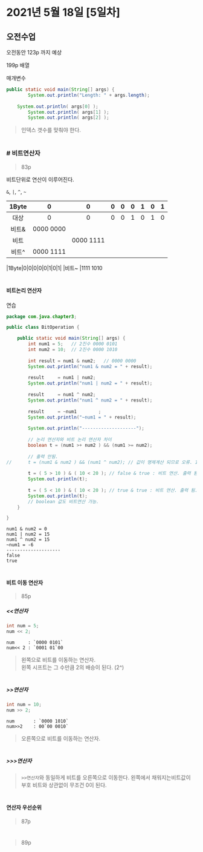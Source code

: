 # 2021년 5월 18일 [5일차]

## 오전수업

오전동안 123p 까지 예상

199p 배열

매개변수

```java
public static void main(String[] args) {
		System.out.println("Length: " + args.length);
  
    System.out.println( args[0] );
		System.out.println( args[1] );
		System.out.println( args[2] );
```  
> 인덱스 갯수를 맞춰야 한다.

#

### # 비트연산자

> 83p

비트단위로 연산이 이루어진다.

`&`, `|`, `^`, `~`

|1Byte|0|0|0|0|0|1|0|1|
|:---:|:--:|:--:|:--:|:--:|:--:|:--:|:--:|:--:|
|대상|0|0|0|0|1|0|1|0|
|비트& |0000 0000
|비트| |0000 1111
|비트^ |0000 1111

|1Byte|0|0|0|0|0|1|0|1|
|비트~ |1111 1010

#

#### 비트논리 연산자

연습

```java
package com.java.chapter3;

public class BitOperation {

	public static void main(String[] args) {
		int num1 = 5;	// 2진수 0000 0101
		int num2 = 10;	// 2진수 0000 1010
		
		int result = num1 & num2;	// 0000 0000
		System.out.println("num1 & num2 = " + result); 
		
		result     = num1 | num2;
		System.out.println("num1 | num2 = " + result);
		
		result     = num1 ^ num2;
		System.out.println("num1 ^ num2 = " + result);
		
		result     = ~num1		  ;
		System.out.println("~num1 = " + result);
		
		System.out.println("--------------------");
		
		// 논리 연산자와 비트 논리 연산자 차이
		boolean t = (num1 >+ num2 ) && (num1 >= num2);
		
		// 출력 안됨.
//		t = (num1 & num2 ) && (num1 ^ num2); // 값이 명제계산 되므로 오류. 10 과 4 true? false? 안됨. 
		
		t = ( 5 > 10 ) & ( 10 < 20 ); // false & true : 비트 연산. 출력 됨.
		System.out.println(t);
		
		t = ( 5 < 10 ) & ( 10 < 20 ); // true & true : 비트 연산. 출력 됨.
		System.out.println(t);
		// boolean 값도 비트연산 가능.
	}

}
```

```cdm
num1 & num2 = 0
num1 | num2 = 15
num1 ^ num2 = 15
~num1 = -6
--------------------
false
true
```

#

#### 비트 이동 연산자

> 85p

##### <<연산자

```java
int num = 5;
num << 2;
```
```
num     : `0000 0101`
num<< 2 : `0001 01`00
```
> 왼쪽으로 비트를 이동하는 연산자.  
> 왼쪽 시프트는 그 수만큼 2의 배승이 된다. (2^)

#

##### >>연산자

```java
int num = 10;
num >> 2;
```
```
num       : `0000 1010`  
num>>2    : 00`00 0010`  
```
> 오른쪽으로 비트를 이동하는 연산자.  
> 

#

##### >>>연산자

> `>>연산자`와 동일하게 비트를 오른쪽으로 이동한다.
> 왼쪽에서 채워지는비트값이 부호 비트와 상관없이 무조건 0이 된다.

#

#### 연산자 우선순위  

> 87p



#

> 89p 


















